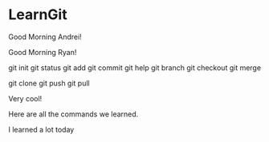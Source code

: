 # LearnGit

Good Morning Andrei!

Good Morning Ryan!

git init
git status
git add
git commit
git help
git branch
git checkout
git merge

git clone
git push
git pull

Very cool!

Here are all the commands we learned.

I learned a lot today